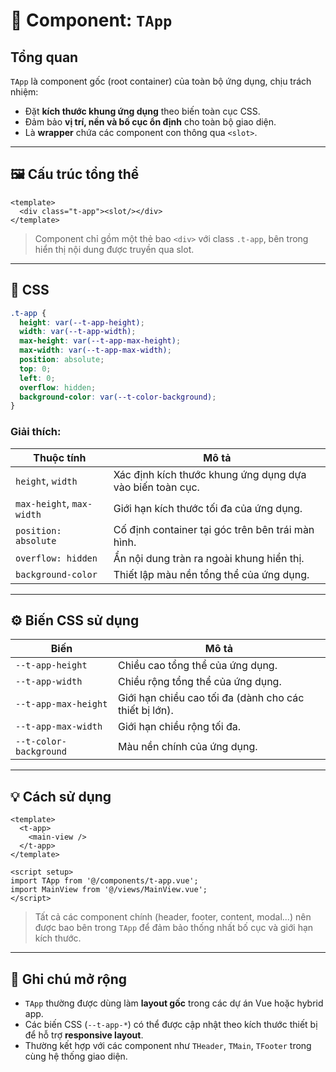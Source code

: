 # 🧱 Component: `TApp`

## Tổng quan
`TApp` là component gốc (root container) của toàn bộ ứng dụng, chịu trách nhiệm:
- Đặt **kích thước khung ứng dụng** theo biến toàn cục CSS.
- Đảm bảo **vị trí, nền và bố cục ổn định** cho toàn bộ giao diện.
- Là **wrapper** chứa các component con thông qua `<slot>`.

---

## 🖼️ Cấu trúc tổng thể

```vue
<template>
  <div class="t-app"><slot/></div>
</template>
```

> Component chỉ gồm một thẻ bao `<div>` với class `.t-app`, bên trong hiển thị nội dung được truyền qua slot.

---

## 🎨 CSS

```css
.t-app {
  height: var(--t-app-height);
  width: var(--t-app-width);
  max-height: var(--t-app-max-height);
  max-width: var(--t-app-max-width);
  position: absolute;
  top: 0;
  left: 0;
  overflow: hidden;
  background-color: var(--t-color-background);
}
```

### Giải thích:
| Thuộc tính | Mô tả |
|-------------|-------|
| `height`, `width` | Xác định kích thước khung ứng dụng dựa vào biến toàn cục. |
| `max-height`, `max-width` | Giới hạn kích thước tối đa của ứng dụng. |
| `position: absolute` | Cố định container tại góc trên bên trái màn hình. |
| `overflow: hidden` | Ẩn nội dung tràn ra ngoài khung hiển thị. |
| `background-color` | Thiết lập màu nền tổng thể của ứng dụng. |

---

## ⚙️ Biến CSS sử dụng

| Biến | Mô tả |
|------|-------|
| `--t-app-height` | Chiều cao tổng thể của ứng dụng. |
| `--t-app-width` | Chiều rộng tổng thể của ứng dụng. |
| `--t-app-max-height` | Giới hạn chiều cao tối đa (dành cho các thiết bị lớn). |
| `--t-app-max-width` | Giới hạn chiều rộng tối đa. |
| `--t-color-background` | Màu nền chính của ứng dụng. |

---

## 💡 Cách sử dụng

```vue
<template>
  <t-app>
    <main-view />
  </t-app>
</template>

<script setup>
import TApp from '@/components/t-app.vue';
import MainView from '@/views/MainView.vue';
</script>
```

> Tất cả các component chính (header, footer, content, modal...) nên được bao bên trong `TApp` để đảm bảo thống nhất bố cục và giới hạn kích thước.

---

## 📘 Ghi chú mở rộng

- `TApp` thường được dùng làm **layout gốc** trong các dự án Vue hoặc hybrid app.
- Các biến CSS (`--t-app-*`) có thể được cập nhật theo kích thước thiết bị để hỗ trợ **responsive layout**.
- Thường kết hợp với các component như `THeader`, `TMain`, `TFooter` trong cùng hệ thống giao diện.
